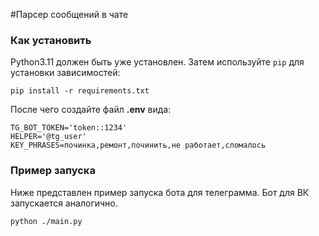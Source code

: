 #Парсер сообщений в чате

### Как установить
Python3.11 должен быть уже установлен. 
Затем используйте `pip` для установки зависимостей:
```
pip install -r requirements.txt
```

После чего создайте файл **.env** вида:
```
TG_BOT_TOKEN='token::1234'
HELPER='@tg_user'
KEY_PHRASES=починка,ремонт,починить,не работает,сломалось
```


### Пример запуска

Ниже представлен пример запуска бота для телеграмма. Бот для ВК запускается аналогично.
```
python ./main.py 

```
